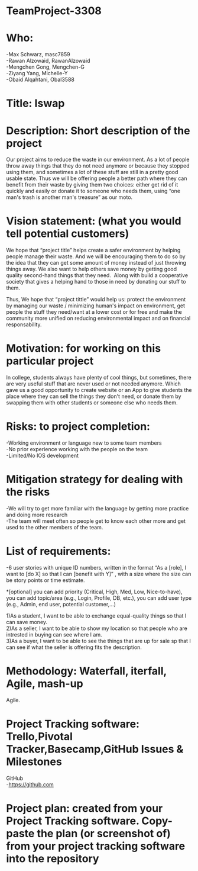# TeamProject-3308

# Who: 

-Max Schwarz, masc7859  
-Rawan Alzowaid, RawanAlzowaid  
-Mengchen Gong, Mengchen-G  
-Ziyang Yang, Michelle-Y  
-Obaid Alqahtani, Obal3588  


# Title: Iswap

# Description: Short description of the project 

Our project aims to reduce the waste in our environment. As a lot of people throw
away things that they do not need anymore or because they stopped using them,
and sometimes a lot of these stuff are still in a pretty good usable state.
Thus we will be offering people a better path where they can benefit from their
waste by giving them two choices: either get rid of it quickly and easily or donate it to
someone who needs them, using “one man's trash is another man's treasure” as
our moto. 


# Vision statement: (what you would tell potential customers)

We hope that “project title” helps create a safer environment by helping people
manage their waste. And we will be encouraging them to do so by the idea that
they can get some amount of money instead of just throwing things away. We also
want to help others save money by getting good quality second-hand things that
they need.  Along with build a cooperative society that gives a helping hand to those in need by donating our
stuff to them.

Thus,
We hope that “project tittle” would help us: protect the environment by managing our waste / minimizing human's impact on environment,
get people the stuff they need/want at a lower cost or for free and make the community more unified on reducing environmental impact and on financial responsability.


# Motivation: for working on this particular project 

In college, students always have plenty of cool things, but sometimes, there are very useful stuff that are never used or not needed anymore. Which gave us a good opportunity to create website or an App to give students the place where they can sell the things they don't need, or donate them by swapping them with other students or someone else who needs them.


# Risks: to project completion:

-Working environment or language new to some team members  
-No prior experience working with the people on the team  
-Limited/No IOS development


# Mitigation strategy for dealing with the risks

-We will try to get more familiar with the language by getting more practice and doing more research  
-The team will meet often so people get to know each other more and get used to the other members of the team.  


# List of requirements: 
-6 user stories with unique ID numbers, written in the format “As a [role], I want to [do X] so that I can [benefit with Y]” , with a size where the size can be story points or time estimate. 

*[optional] you can add priority (Critical, High, Med, Low, Nice-to-have), you can add topic/area (e.g., Login, Profile, DB, etc.), you can add user type (e.g., Admin, end user, potential customer,…)  

1)As a student, I want to be able to exchange equal-quality things so that I can save money.  
2)As a seller, I want to be able to show my location so that people who are intrested in buying can see where I am.  
3)As a buyer, I want to be able to see the things that are up for sale sp that I can see if what the seller is offering fits the description.   

# Methodology: Waterfall, iterfall, Agile, mash-up 

Agile.

# Project Tracking software: Trello,Pivotal Tracker,Basecamp,GitHub Issues & Milestones

GitHub  
-https://github.com

# Project plan: created from your Project Tracking software. Copy-paste the plan (or screenshot of) from your project tracking software into the repository
